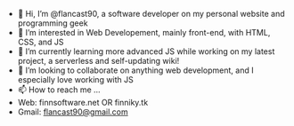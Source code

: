 - 👋 Hi, I’m @flancast90, a software developer on my personal website and programming geek
- 👀 I’m interested in Web Developement, mainly front-end, with HTML, CSS, and JS
- 🌱 I’m currently learning more advanced JS while working on my latest project, a serverless and self-updating wiki!
- 💞️ I’m looking to collaborate on anything web development, and I especially love working with JS
- 📫 How to reach me ...
-   Web: finnsoftware.net OR finniky.tk
-   Gmail: flancast90@gmail.com
